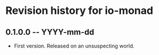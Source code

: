 # Revision history for io-monad

## 0.1.0.0 -- YYYY-mm-dd

* First version. Released on an unsuspecting world.
